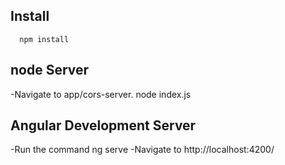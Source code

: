 ## Install
      npm install
## node Server
  -Navigate to app/cors-server.
      node index.js
## Angular Development Server
  -Run the command 
    ng serve 
  -Navigate to http://localhost:4200/ 

